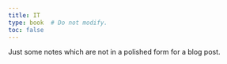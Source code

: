 ```yaml
---
title: IT
type: book  # Do not modify.
toc: false
---
```


Just some notes which are not in a polished form for a blog post.
